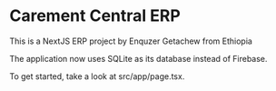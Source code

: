 # Carement Central ERP

This is a NextJS ERP project by Enquzer Getachew from Ethiopia

The application now uses SQLite as its database instead of Firebase.

To get started, take a look at src/app/page.tsx.